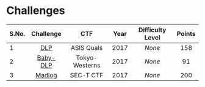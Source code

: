 # Challenges
  

| S.No. | Challenge                                                            | CTF            | Year | Difficulty Level | Points |
|-------|:--------------------------------------------------------------------:|:--------------:|:----:|:----------------:|:------:|
| 1     | [DLP](DLP/)                                                          | ASIS Quals     | 2017 | _None_           | 158    |
| 2     | [Baby-DLP](Baby-DLP/)                                                | Tokyo-Westerns | 2017 | _None_           | 91     |
| 3     | [Madlog](https://ctftime.org/task/4617)                              | SEC-T CTF      | 2017 | _None_           | 200    |